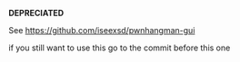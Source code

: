 **DEPRECIATED**

See https://github.com/iseexsd/pwnhangman-gui

if you still want to use this go to the commit before this one